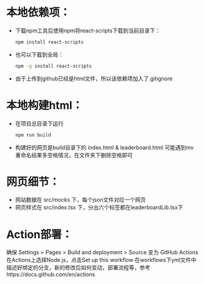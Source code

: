 # 本地依赖项：
- 下载npm工具后使用npm将react-scripts下载到当前目录下：

  ```bash
  npm install react-scripts
  ```
- 也可以下载到全局：

  ```bash
  npm -g install react-scripts
  ```

- 由于上传到github已经是html文件，所以该依赖项加入了.gitignore

# 本地构建html：

- 在项目总目录下运行

  ```bash
  npm run build
  ```
- 构建好的网页是build目录下的 index.html & leaderboard.html
  可能遇到mv重命名结果多空格情况，在文件夹下删除空格即可

# 网页细节：
- 网站数据在 src/mocks 下，每个json文件对应一个网页
- 网页样式在 src/index.tsx 下，分出六个标签都在leaderboardLib.tsx下

# Action部署：
  确保 Settings > Pages > Build and deployment > Source 变为 GitHub Actions
  在Actions上选择Node.js，点击Set up this workflow
  在workflows下yml文件中描述好绑定的分支，新的修改后如何变动，部署流程等，参考https://docs.github.com/en/actions
